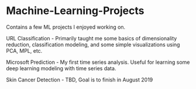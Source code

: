 # Machine-Learning-Projects
Contains a few ML projects I enjoyed working on.

URL Classification - Primarily taught me some basics of dimensionality reduction, classification modeling, and some simple visualizations using PCA, MPL, etc.

Microsoft Prediction - My first time series analysis. Useful for learning some deep learning modeling with time series data.

Skin Cancer Detection - TBD, Goal is to finish in August 2019
